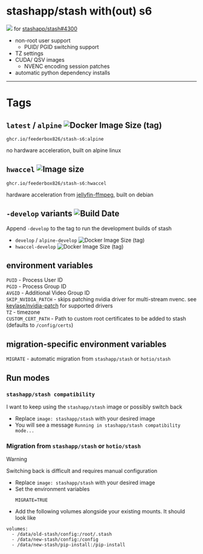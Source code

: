 # stashapp/stash with(out) s6
![](docs/icon/horiz-bg.svg)
for [stashapp/stash#4300](https://github.com/stashapp/stash/issues/4300)
- non-root user support
  - PUID/ PGID switching support
- TZ settings
- CUDA/ QSV images
  - NVENC encoding session patches
- automatic python dependency installs

-----
# Tags

## `latest` / `alpine` ![Docker Image Size (tag)](https://img.shields.io/docker/image-size/feederbox826/stash-s6/alpine)

```
ghcr.io/feederbox826/stash-s6:alpine
```
no hardware acceleration, built on alpine linux
## `hwaccel` ![Image size](https://img.shields.io/docker/image-size/feederbox826/stash-s6/hwaccel)

```
ghcr.io/feederbox826/stash-s6:hwaccel
```
hardware acceleration from [jellyfin-ffmpeg](https://jellyfin.org/docs/general/administration/hardware-acceleration/), built on debian

## `-develop` variants ![Build Date](https://img.shields.io/badge/dynamic/json?url=https%3A%2F%2Fapi.github.com%2Frepos%2Ffeederbox826%2Fstash-s6%2Factions%2Fworkflows%2F103206424%2Fruns%3Fstatus%3Dcompleted%26per_page%3D1&query=%24.workflow_runs%5B0%5D.run_started_at&label=build%20date)

Append `-develop` to the tag to run the development builds of stash
- `develop` / `alpine-develop` ![Docker Image Size (tag)](https://img.shields.io/docker/image-size/feederbox826/stash-s6/alpine-develop)
- `hwaccel-develop` ![Docker Image Size (tag)](https://img.shields.io/docker/image-size/feederbox826/stash-s6/hwaccel-develop)

## environment variables
`PUID` - Process User ID  
`PGID` - Process Group ID  
`AVGID` - Additional Video Group ID  
`SKIP_NVIDIA_PATCH` - skips patching nvidia driver for multi-stream nvenc. see [keylase/nvidia-patch](https://github.com/keylase/nvidia-patch?tab=readme-ov-file#version-table) for supported drivers  
`TZ` - timezone  
`CUSTOM_CERT_PATH` - Path to custom root certificates to be added to stash (defaults to `/config/certs`)  

## migration-specific environment variables
`MIGRATE` - automatic migration from `stashapp/stash` or `hotio/stash`

## Run modes
### `stashapp/stash compatibility`
I want to keep using the `stashapp/stash` image or possibly switch back
- Replace `image: stashapp/stash` with your desired image
- You will see a message `Running in stashapp/stash compatibility mode...`

### Migration from `stashapp/stash` or `hotio/stash`

> [!WARNING]
> Switching back is difficult and requires manual configuration

- Replace `image: stashapp/stash` with your desired image
- Set the environment variables
  ```
  MIGRATE=TRUE
  ```
- Add the following volumes alongside your existing mounts. It should look like
```
volumes:
  - /data/old-stash/config:/root/.stash
  - /data/new-stash/config:/config
  - /data/new-stash/pip-install:/pip-install
```